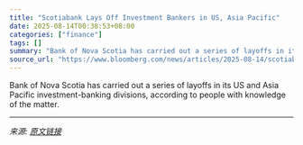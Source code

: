 ```yaml
---
title: "Scotiabank Lays Off Investment Bankers in US, Asia Pacific"
date: 2025-08-14T00:38:53+08:00
categories: ["finance"]
tags: []
summary: "Bank of Nova Scotia has carried out a series of layoffs in its US and Asia Pacific investment-banking divisions, according to people with knowledge of the matter."
source_url: "https://www.bloomberg.com/news/articles/2025-08-14/scotiabank-lays-off-investment-bankers-in-us-asia-pacific"
---
```


Bank of Nova Scotia has carried out a series of layoffs in its US and Asia Pacific investment-banking divisions, according to people with knowledge of the matter.

---

*来源: [原文链接](https://www.bloomberg.com/news/articles/2025-08-14/scotiabank-lays-off-investment-bankers-in-us-asia-pacific)*
